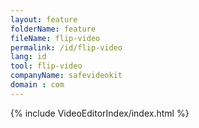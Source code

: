 ```yaml
---
layout: feature
folderName: feature
fileName: flip-video
permalink: /id/flip-video
lang: id
tool: flip-video
companyName: safevideokit
domain : com
---
```


{% include VideoEditorIndex/index.html %}

   